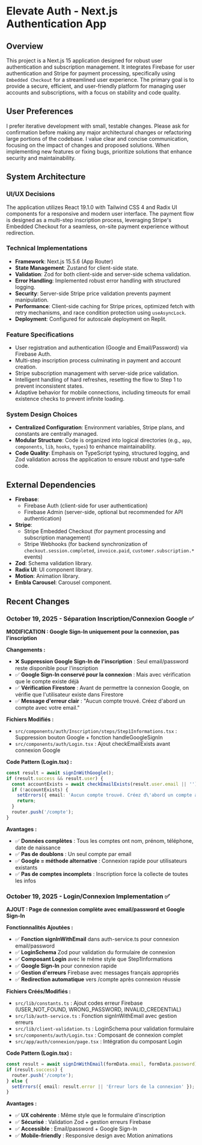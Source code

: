 # Elevate Auth - Next.js Authentication App

## Overview
This project is a Next.js 15 application designed for robust user authentication and subscription management. It integrates Firebase for user authentication and Stripe for payment processing, specifically using `Embedded Checkout` for a streamlined user experience. The primary goal is to provide a secure, efficient, and user-friendly platform for managing user accounts and subscriptions, with a focus on stability and code quality.

## User Preferences
I prefer iterative development with small, testable changes. Please ask for confirmation before making any major architectural changes or refactoring large portions of the codebase. I value clear and concise communication, focusing on the impact of changes and proposed solutions. When implementing new features or fixing bugs, prioritize solutions that enhance security and maintainability.

## System Architecture

### UI/UX Decisions
The application utilizes React 19.1.0 with Tailwind CSS 4 and Radix UI components for a responsive and modern user interface. The payment flow is designed as a multi-step inscription process, leveraging Stripe's Embedded Checkout for a seamless, on-site payment experience without redirection.

### Technical Implementations
- **Framework**: Next.js 15.5.6 (App Router)
- **State Management**: Zustand for client-side state.
- **Validation**: Zod for both client-side and server-side schema validation.
- **Error Handling**: Implemented robust error handling with structured logging.
- **Security**: Server-side Stripe price validation prevents payment manipulation.
- **Performance**: Client-side caching for Stripe prices, optimized fetch with retry mechanisms, and race condition protection using `useAsyncLock`.
- **Deployment**: Configured for autoscale deployment on Replit.

### Feature Specifications
- User registration and authentication (Google and Email/Password) via Firebase Auth.
- Multi-step inscription process culminating in payment and account creation.
- Stripe subscription management with server-side price validation.
- Intelligent handling of hard refreshes, resetting the flow to Step 1 to prevent inconsistent states.
- Adaptive behavior for mobile connections, including timeouts for email existence checks to prevent infinite loading.

### System Design Choices
- **Centralized Configuration**: Environment variables, Stripe plans, and constants are centrally managed.
- **Modular Structure**: Code is organized into logical directories (e.g., `app`, `components`, `lib`, `hooks`, `types`) to enhance maintainability.
- **Code Quality**: Emphasis on TypeScript typing, structured logging, and Zod validation across the application to ensure robust and type-safe code.

## External Dependencies
- **Firebase**:
  - Firebase Auth (client-side for user authentication)
  - Firebase Admin (server-side, optional but recommended for API authentication)
- **Stripe**:
  - Stripe Embedded Checkout (for payment processing and subscription management)
  - Stripe Webhooks (for backend synchronization of `checkout.session.completed`, `invoice.paid`, `customer.subscription.*` events)
- **Zod**: Schema validation library.
- **Radix UI**: UI component library.
- **Motion**: Animation library.
- **Embla Carousel**: Carousel component.

## Recent Changes

### October 19, 2025 - Séparation Inscription/Connexion Google ✅
**MODIFICATION : Google Sign-In uniquement pour la connexion, pas l'inscription**

**Changements :**
- ❌ **Suppression Google Sign-In de l'inscription** : Seul email/password reste disponible pour l'inscription
- ✅ **Google Sign-In conservé pour la connexion** : Mais avec vérification que le compte existe déjà
- ✅ **Vérification Firestore** : Avant de permettre la connexion Google, on vérifie que l'utilisateur existe dans Firestore
- ✅ **Message d'erreur clair** : "Aucun compte trouvé. Créez d'abord un compte avec votre email."

**Fichiers Modifiés :**
- `src/components/auth/Inscription/steps/Step1Informations.tsx` : Suppression bouton Google + fonction handleGoogleSignIn
- `src/components/auth/Login.tsx` : Ajout checkEmailExists avant connexion Google

**Code Pattern (Login.tsx) :**
```typescript
const result = await signInWithGoogle();
if (result.success && result.user) {
  const accountExists = await checkEmailExists(result.user.email || '');
  if (!accountExists) {
    setErrors({ email: 'Aucun compte trouvé. Créez d\'abord un compte avec votre email.' });
    return;
  }
  router.push('/compte');
}
```

**Avantages :**
- ✅ **Données complètes** : Tous les comptes ont nom, prénom, téléphone, date de naissance
- ✅ **Pas de doublons** : Un seul compte par email
- ✅ **Google = méthode alternative** : Connexion rapide pour utilisateurs existants
- ✅ **Pas de comptes incomplets** : Inscription force la collecte de toutes les infos

### October 19, 2025 - Login/Connexion Implementation ✅
**AJOUT : Page de connexion complète avec email/password et Google Sign-In**

**Fonctionnalités Ajoutées :**
- ✅ **Fonction signInWithEmail** dans auth-service.ts pour connexion email/password
- ✅ **LoginSchema** Zod pour validation du formulaire de connexion
- ✅ **Composant Login** avec le même style que Step1Informations
- ✅ **Google Sign-In** pour connexion rapide
- ✅ **Gestion d'erreurs** Firebase avec messages français appropriés
- ✅ **Redirection automatique** vers /compte après connexion réussie

**Fichiers Créés/Modifiés :**
- `src/lib/constants.ts` : Ajout codes erreur Firebase (USER_NOT_FOUND, WRONG_PASSWORD, INVALID_CREDENTIAL)
- `src/lib/auth-service.ts` : Fonction signInWithEmail avec gestion erreurs
- `src/lib/client-validation.ts` : LoginSchema pour validation formulaire
- `src/components/auth/Login.tsx` : Composant de connexion complet
- `src/app/auth/connexion/page.tsx` : Intégration du composant Login

**Code Pattern (Login.tsx) :**
```typescript
const result = await signInWithEmail(formData.email, formData.password);
if (result.success) {
  router.push('/compte');
} else {
  setErrors({ email: result.error || 'Erreur lors de la connexion' });
}
```

**Avantages :**
- ✅ **UX cohérente** : Même style que le formulaire d'inscription
- ✅ **Sécurisé** : Validation Zod + gestion erreurs Firebase
- ✅ **Accessible** : Email/password + Google Sign-In
- ✅ **Mobile-friendly** : Responsive design avec Motion animations